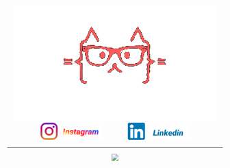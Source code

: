 <!--
**D3T3F/D3T3F** is a ✨ _special_ ✨ repository because its `README.md` (this file) appears on your GitHub profile.

Here are some ideas to get you started:

- 🔭 I’m currently working on ...
- 🌱 I’m currently learning ...
- 👯 I’m looking to collaborate on ...
- 🤔 I’m looking for help with ...
- 💬 Ask me about ...
- 📫 How to reach me: ...
- 😄 Pronouns: ...
- ⚡ Fun fact: ...
-->

<div  name='h_gif' id='header' align='center'>
  <img src='redcat.gif'>
</div>

<div name='social_medias' align='center'>
    <img src='instagram_icon.png' style='width:40px'>
    <img src='instagramtxt.png' style='width:100px'>
    <a>ㅤㅤㅤㅤ</a>
    <img src='linkedin_icon.png' style='width:40px'>
    <img src='linkedintxt.png' style='width:100px'>
</div>

<hr>

<div name='gif' align='center'>
  <img src='https://media.giphy.com/media/26tn33aiTi1jkl6H6/giphy.gif' style='margin-bottom:100px'>
</div>


